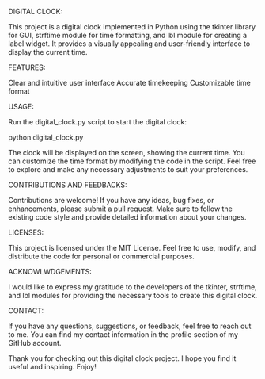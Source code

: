 DIGITAL CLOCK:

This project is a digital clock implemented in Python using the tkinter library for GUI, strftime module for time formatting, and lbl module for creating a label widget. It provides a visually appealing and user-friendly interface to display the current time.

FEATURES:

Clear and intuitive user interface
Accurate timekeeping
Customizable time format

USAGE:

Run the digital_clock.py script to start the digital clock:

python digital_clock.py

The clock will be displayed on the screen, showing the current time. You can customize the time format by modifying the code in the script. Feel free to explore and make any necessary adjustments to suit your preferences.

CONTRIBUTIONS AND FEEDBACKS:

Contributions are welcome! If you have any ideas, bug fixes, or enhancements, please submit a pull request. Make sure to follow the existing code style and provide detailed information about your changes.

LICENSES:

This project is licensed under the MIT License. Feel free to use, modify, and distribute the code for personal or commercial purposes.

ACKNOWLWDGEMENTS:

I would like to express my gratitude to the developers of the tkinter, strftime, and lbl modules for providing the necessary tools to create this digital clock.

CONTACT:

If you have any questions, suggestions, or feedback, feel free to reach out to me. You can find my contact information in the profile section of my GitHub account.

Thank you for checking out this digital clock project. I hope you find it useful and inspiring. Enjoy!






